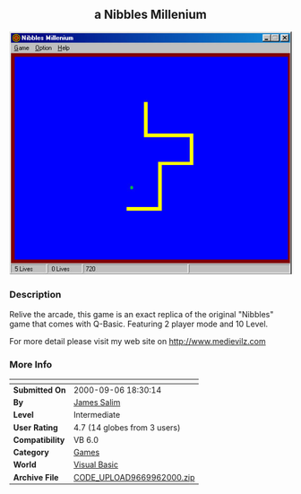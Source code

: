 ﻿<div align="center">

## a Nibbles Millenium

<img src="PIC200096520101271.jpg">
</div>

### Description

Relive the arcade, this game is an exact replica of the original "Nibbles" game that comes with Q-Basic. Featuring 2 player mode and 10 Level.

For more detail please visit my web site on http://www.medievilz.com
 
### More Info
 


<span>             |<span>
---                |---
**Submitted On**   |2000-09-06 18:30:14
**By**             |[James Salim](https://github.com/Planet-Source-Code/PSCIndex/blob/master/ByAuthor/james-salim.md)
**Level**          |Intermediate
**User Rating**    |4.7 (14 globes from 3 users)
**Compatibility**  |VB 6\.0
**Category**       |[Games](https://github.com/Planet-Source-Code/PSCIndex/blob/master/ByCategory/games__1-38.md)
**World**          |[Visual Basic](https://github.com/Planet-Source-Code/PSCIndex/blob/master/ByWorld/visual-basic.md)
**Archive File**   |[CODE\_UPLOAD9669962000\.zip](https://github.com/Planet-Source-Code/james-salim-a-nibbles-millenium__1-11289/archive/master.zip)








